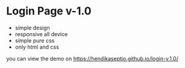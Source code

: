 # Login Page v-1.0
- simple design
- responsive all device
- simple pure css
- only html and css

you can view the demo on https://hendikaseptio.github.io/login-v.1.0/
